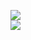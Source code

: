 [![](https://img.shields.io/badge/Made%20With-Github%20Spray-lightgrey.svg?style=for-the-badge&logo=github)](https://github.com/Annihil/github-spray#4668)  
[![](https://i.imgur.com/2DrTn0Z.gif)](https://github.com/Annihil/github-spray)